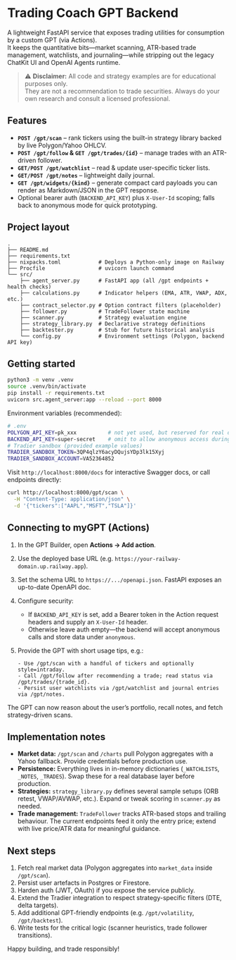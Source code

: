 # Trading Coach GPT Backend

A lightweight FastAPI service that exposes trading utilities for consumption by a custom GPT (via Actions).  
It keeps the quantitative bits—market scanning, ATR-based trade management, watchlists, and journaling—while stripping out the legacy ChatKit UI and OpenAI Agents runtime.

> ⚠️ **Disclaimer:** All code and strategy examples are for educational purposes only.  
> They are not a recommendation to trade securities. Always do your own research and consult a licensed professional.

## Features

- **`POST /gpt/scan`** – rank tickers using the built-in strategy library backed by live Polygon/Yahoo OHLCV.  
- **`POST /gpt/follow` & `GET /gpt/trades/{id}`** – manage trades with an ATR-driven follower.  
- **`GET/POST /gpt/watchlist`** – read & update user-specific ticker lists.  
- **`GET/POST /gpt/notes`** – lightweight daily journal.  
- **`GET /gpt/widgets/{kind}`** – generate compact card payloads you can render as Markdown/JSON in the GPT response.  
- Optional bearer auth (`BACKEND_API_KEY`) plus `X-User-Id` scoping; falls back to anonymous mode for quick prototyping.

## Project layout

```
.
├── README.md
├── requirements.txt
├── nixpacks.toml            # Deploys a Python-only image on Railway
├── Procfile                 # uvicorn launch command
└── src/
    ├── agent_server.py      # FastAPI app (all /gpt endpoints + health checks)
    ├── calculations.py      # Indicator helpers (EMA, ATR, VWAP, ADX, etc.)
    ├── contract_selector.py # Option contract filters (placeholder)
    ├── follower.py          # TradeFollower state machine
    ├── scanner.py           # Strategy evaluation engine
    ├── strategy_library.py  # Declarative strategy definitions
    ├── backtester.py        # Stub for future historical analysis
    └── config.py            # Environment settings (Polygon, backend API key)
```

## Getting started

```bash
python3 -m venv .venv
source .venv/bin/activate
pip install -r requirements.txt
uvicorn src.agent_server:app --reload --port 8000
```

Environment variables (recommended):

```bash
# .env
POLYGON_API_KEY=pk_xxx          # not yet used, but reserved for real data
BACKEND_API_KEY=super-secret    # omit to allow anonymous access during dev
# Tradier sandbox (provided example values)
TRADIER_SANDBOX_TOKEN=3QP4qlzY6acyDQujsYDp3lk15Xyj
TRADIER_SANDBOX_ACCOUNT=VA52364852
```

Visit `http://localhost:8000/docs` for interactive Swagger docs, or call endpoints directly:

```bash
curl http://localhost:8000/gpt/scan \
  -H "Content-Type: application/json" \
  -d '{"tickers":["AAPL","MSFT","TSLA"]}'
```

## Connecting to myGPT (Actions)

1. In the GPT Builder, open **Actions → Add action**.  
2. Use the deployed base URL (e.g. `https://your-railway-domain.up.railway.app`).  
3. Set the schema URL to `https://.../openapi.json`. FastAPI exposes an up-to-date OpenAPI doc.  
4. Configure security:  
   - If `BACKEND_API_KEY` is set, add a Bearer token in the Action request headers and supply an `X-User-Id` header.  
   - Otherwise leave auth empty—the backend will accept anonymous calls and store data under `anonymous`.  
5. Provide the GPT with short usage tips, e.g.:

   ```
   - Use /gpt/scan with a handful of tickers and optionally style=intraday.
   - Call /gpt/follow after recommending a trade; read status via /gpt/trades/{trade_id}.
   - Persist user watchlists via /gpt/watchlist and journal entries via /gpt/notes.
   ```

The GPT can now reason about the user’s portfolio, recall notes, and fetch strategy-driven scans.

## Implementation notes

- **Market data:** `/gpt/scan` and `/charts` pull Polygon aggregates with a Yahoo fallback. Provide credentials before production use.  
- **Persistence:** Everything lives in in-memory dictionaries (`_WATCHLISTS`, `_NOTES`, `_TRADES`). Swap these for a real database layer before production.  
- **Strategies:** `strategy_library.py` defines several sample setups (ORB retest, VWAP/AVWAP, etc.). Expand or tweak scoring in `scanner.py` as needed.  
- **Trade management:** `TradeFollower` tracks ATR-based stops and trailing behaviour. The current endpoints feed it only the entry price; extend with live price/ATR data for meaningful guidance.

## Next steps

1. Fetch real market data (Polygon aggregates into `market_data` inside `/gpt/scan`).  
2. Persist user artefacts in Postgres or Firestore.  
3. Harden auth (JWT, OAuth) if you expose the service publicly.  
4. Extend the Tradier integration to respect strategy-specific filters (DTE, delta targets).  
5. Add additional GPT-friendly endpoints (e.g. `/gpt/volatility`, `/gpt/backtest`).  
6. Write tests for the critical logic (scanner heuristics, trade follower transitions).

Happy building, and trade responsibly!
